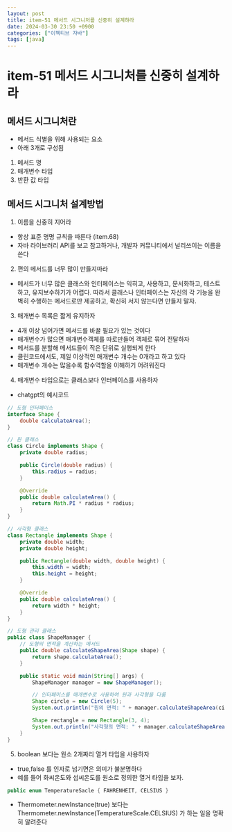 ```yaml
---
layout: post
title: item-51 메서드 시그니처를 신중히 설계하라
date: 2024-03-30 23:50 +0900
categories: ["이펙티브 자바"]
tags: [java]
---
```



# item-51 메서드 시그니처를 신중히 설계하라

## 메서드 시그니처란

- 메서드 식별을 위해 사용되는 요소
- 아래 3개로 구성됨

1. 메서드 명
2. 매개변수 타입
3. 반환 값 타입


## 메서드 시그니처 설계방법

1. 이름을 신중히 지어라
- 항상 표준 명명 규칙을 따른다 (item.68)
- 자바 라이브러리 API를 보고 참고하거나, 개발자 커뮤니티에서 널리쓰이는 이름을 쓴다

2. 편의 메서드를 너무 많이 만들지마라
- 메서드가 너무 많은 클래스와 인터페이스는 익히고, 사용하고, 문서화하고, 테스트하고, 유지보수하기가 어렵다. 따라서 클래스나 인터페이스는 자신의 각 기능을 완벽히 수행하는 메서드로만 제공하고, 확신히 서지 않는다면 만들지 말자.

3. 매개변수 목록은 짧게 유지하자
- 4개 이상 넘어가면 메서드를 바꿀 필요가 있는 것이다
- 매개변수가 많으면 매개변수객체를 따로만들어 객체로 묶어 전달하자
- 메서드를 분할해 메서드들이 작은 단위로 실행되게 한다
- 클린코드에서도, 제일 이상적인 매개변수 개수는 0개라고 하고 있다
- 매개변수 개수는 많을수록 함수역할을 이해하기 어려워진다

4. 매개변수 타입으로는 클래스보다 인터페이스를 사용하자
 - chatgpt의 예시코드
```java
// 도형 인터페이스
interface Shape {
    double calculateArea();
}

// 원 클래스
class Circle implements Shape {
    private double radius;

    public Circle(double radius) {
        this.radius = radius;
    }

    @Override
    public double calculateArea() {
        return Math.PI * radius * radius;
    }
}

// 사각형 클래스
class Rectangle implements Shape {
    private double width;
    private double height;

    public Rectangle(double width, double height) {
        this.width = width;
        this.height = height;
    }

    @Override
    public double calculateArea() {
        return width * height;
    }
}

// 도형 관리 클래스
public class ShapeManager {
    // 도형의 면적을 계산하는 메서드
    public double calculateShapeArea(Shape shape) {
        return shape.calculateArea();
    }

    public static void main(String[] args) {
        ShapeManager manager = new ShapeManager();

        // 인터페이스를 매개변수로 사용하여 원과 사각형을 다룸
        Shape circle = new Circle(5);
        System.out.println("원의 면적: " + manager.calculateShapeArea(circle));

        Shape rectangle = new Rectangle(3, 4);
        System.out.println("사각형의 면적: " + manager.calculateShapeArea(rectangle));
    }
}

```

5. boolean 보다는 원소 2개짜리 열거 타입을 사용하자
- true,false 를 인자로 넘기면은 의미가 불분명하다
- 예를 들어 화씨온도와 섭씨온도를 원소로 정의한 열거 타입을 보자.

```java
public enum TemperatureSacle { FAHRENHEIT, CELSIUS }
```

- Thermometer.newInstance(true) 보다는 Thermometer.newInstance(TemperatureScale.CELSIUS) 가 하는 일을 명확히 알려준다

